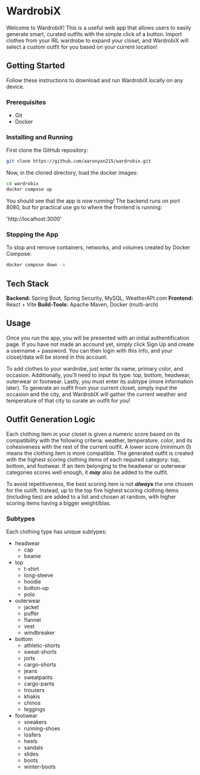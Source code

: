 # WardrobiX
Welcome to WardrobiX! This is a useful web app that allows users to easily generate smart, curated outfits with the simple click of a button. Import clothes from your IRL wardrobe to expand your closet, and WardrobiX will select a custom outfit for you based on your current location!

## Getting Started
Follow these instructions to download and run WardrobiX locally on any device.

### Prerequisites
- Git
- Docker

### Installing and Running
First clone the GitHub repository:
```bash
git clone https://github.com/aaronyan215/wardrobix.git
```

Now, in the cloned directory, load the docker images:
```bash
cd wardrobix
docker compose up
```

You should see that the app is now running! The backend runs on port 8080, but for practical use go to where the frontend is running:

'http://localhost:3000'

### Stopping the App
To stop and remove containers, networks, and volumes created by Docker Compose:
```bash
docker compose down -v
```

## Tech Stack
**Backend:** Spring Boot, Spring Security, MySQL, WeatherAPI.com
**Frontend:** React + Vite
**Build-Tools:** Apache Maven, Docker (multi-arch)


## Usage
Once you run the app, you will be presented with an initial authentification page. If you have not made an accound yet, simply click Sign Up
and create a username + password. You can then login with this info, and your closet/data will be stored in this account.

To add clothes to your wardrobe, just enter its name, primary color, and occasion. Additionally, you'll need to input its type: top, bottom, headwear, outerwear or footwear. Lastly, you must enter its subtype (more information later). To generate an outfit from your current closet, simply input the occasion and the city, and WardrobiX will gather the current weather and temperature of that city to curate an outfit for you!

## Outfit Generation Logic
Each clothing item in your closet is given a numeric score based on its compatibility with the following criteria: weather, temperature, color, and its cohesiveness with the rest of the current outfit. A lower score (minimum 0) means the clothing item is more compatible. The generated outfit is created with the highest scoring clothing items of each required category: top, bottom, and footwear. If an item belonging to the headwear or outerwear categories scores well enough, it ***may*** also be added to the outfit.

To avoid repetitiveness, the best scoring item is not ***always*** the one chosen for the outift. Instead, up to the top five highest scoring clothing items (including ties) are added to a list and chosen at random, with higher scoring items having a bigger weight/bias. 


### Subtypes
Each clothing type has unique subtypes:

- headwear
    - cap
    - beanie
- top
    - t-shirt
    - long-sleeve
    - hoodie
    - button-up
    - polo
- outerwear
    - jacket
    - puffer
    - flannel
    - vest
    - windbreaker
- bottom
    - athletic-shorts
    - sweat-shorts
    - jorts
    - cargo-shorts
    - jeans
    - sweatpants
    - cargo-pants
    - trousers
    - khakis
    - chinos
    - leggings
- footwear
    - sneakers
    - running-shoes
    - loafers
    - heels
    - sandals
    - slides
    - boots
    - winter-boots
